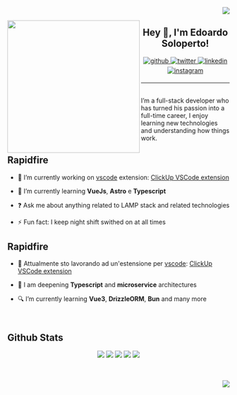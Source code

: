 <p align="right">
  <a href="https://github.com/Edsol/edsol/blob/main/README.md">
  <img src="https://img.shields.io/badge/italian-version-green"/>
  </a>
</p>
<div align='center'>
<img src="https://rishavanand.github.io/static/images/greetings.gif" align="left" height="300" width="" />  
</div>

## <div align="center">Hey 👋, I'm Edoardo Soloperto!</div>  

<div align="center">
<a href="https://github.com/edsol" target="_blank">
<img src=https://img.shields.io/badge/github-%2324292e.svg?&style=for-the-badge&logo=github&logoColor=white alt=github style="margin-bottom: 5px;" />
</a>
<a href="https://twitter.com/__Edsol" target="_blank">
<img src=https://img.shields.io/badge/twitter-%2300acee.svg?&style=for-the-badge&logo=twitter&logoColor=white alt=twitter style="margin-bottom: 5px;" />
</a>
<a href="https://linkedin.com/in/edoardo-soloperto" target="_blank">
<img src=https://img.shields.io/badge/linkedin-%231E77B5.svg?&style=for-the-badge&logo=linkedin&logoColor=white alt=linkedin style="margin-bottom: 5px;" />
</a>
<a href="https://instagram.com/edsol" target="_blank">
<img src=https://img.shields.io/badge/instagram-%23000000.svg?&style=for-the-badge&logo=instagram&logoColor=white alt=instagram style="margin-bottom: 5px;" />
</a>  
</div>  
  

***
<br>
I’m a full-stack developer who has turned his passion into a full-time career, I enjoy learning new technologies and understanding how things work.  
  

<br/>  


## Rapidfire  
- 🔭  I’m currently working on [vscode](https://code.visualstudio.com/) extension: [ClickUp VSCode extension](https://github.com/Edsol/clickup-vscode-extension)  
  

- 🌱 I’m currently learning **VueJs**, **Astro** e **Typescript**   
  

- ❓ Ask me about anything related to LAMP stack and related technologies  
  

- ⚡ Fun fact: I keep night shift swithed on at all times   
  

## Rapidfire  
- 🔭  Attualmente sto lavorando ad un'estensione per [vscode](https://code.visualstudio.com/): [ClickUp VSCode extension](https://github.com/Edsol/clickup-vscode-extension)  
  

- 🌱 I am deepening **Typescript** and **microservice** architectures

- :mag: I’m currently learning **Vue3**, **DrizzleORM**, **Bun** and many more
  
<br/>  


## Github Stats
<div align="center">
  
![](http://github-profile-summary-cards.vercel.app/api/cards/profile-details?username=edsol&theme=github)
![](http://github-profile-summary-cards.vercel.app/api/cards/repos-per-language?username=edsol&theme=github)
![](http://github-profile-summary-cards.vercel.app/api/cards/most-commit-language?username=edsol&theme=github)
![](http://github-profile-summary-cards.vercel.app/api/cards/stats?username=edsol&theme=github)
![](http://github-profile-summary-cards.vercel.app/api/cards/productive-time?username=edsol&theme=github&utcOffset=8)

</div>
 
<br/>  


<br/>  

<div align="right">
<img src="https://komarev.com/ghpvc/?username=edsol&&style=flat-square" align="right" />
</div>  
